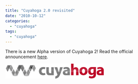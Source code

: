 ```yaml
---
title: "Cuyahoga 2.0 revisited"
date: "2010-10-12"
categories: 
  - "cuyahoga"
tags: 
  - "cuyahoga"
---
```


There is a new Alpha version of Cuyahoga 2! Read the official announcement [here](http://www.cuyahoga-project.org/10/section.aspx/118).

[![image](./images/image.png "image")](http://cuyahoga-project.org)
